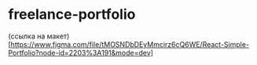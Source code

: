 # freelance-portfolio

(ссылка на макет)
[https://www.figma.com/file/tMOSNDbDEyMmcirz6cQ6WE/React-Simple-Portfolio?node-id=2203%3A191&mode=dev]
